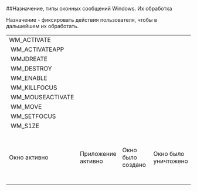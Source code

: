 ##Назначение, типы оконных сообщений Windows. Их обработка

Назначение - фиксировать действия пользователя, чтобы в дальшейшем их обработать.
<table cols=2>
	<tr>
		<tr><td>WM_ACTIVATE </td></tr>
		<tr><td>&nbsp;WM_ACTIVATEAPP </td></tr>
		<tr><td>&nbsp;WMJDREATE </td></tr>
		<tr><td>&nbsp;WM_DESTROY </td></tr>
		<tr><td>&nbsp;WM_ENABLE </td></tr>
		<tr><td>&nbsp;WM_KILLFOCUS </td></tr>
		<tr><td>&nbsp;WM_MOUSEACTIVATE </td></tr>
		<tr><td>&nbsp;WM_MOVE </td></tr>
		<tr><td>&nbsp;WM_SETFOCUS </td></tr>
		<tr><td>&nbsp;WM_S1ZE </td></tr>
	<tr>
		<td>Окно активно </td>
		<td>Приложение активно&nbsp; </td>
		<td>Окно было создано&nbsp; </td>
		<td>Окно было уничтожено&nbsp; </td>
		<td>Был разрешен ввод в окно </td>
		<td>&nbsp;Окно потеряло фокус ввода от клавиатуры&nbsp; </td>
		<td>Окно станет активным после нажатия кнопки мыши&nbsp; </td>
		<td>Окно было перемещено&nbsp; </td>
		<td>Окно получило фокус ввода от клавиатуры </td>
		<td>&nbsp;Окно изменило размер </td>
	</tr>
</table>